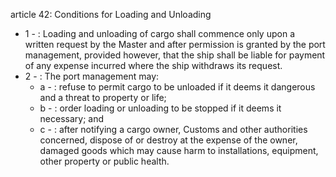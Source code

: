 article 42: Conditions for Loading and Unloading

<ul>
			<li>1 - : Loading and unloading of cargo shall commence only upon a written request by the Master and after permission is granted by the port management, provided however, that the ship shall be liable for payment of any expense incurred where the ship withdraws its request. <ul>
			</ul></li>			<li>2 - : The port management may: <ul>
						<li>a - : refuse to permit cargo to be unloaded if it deems it dangerous and a
threat to property or life; <ul>
						</ul></li>						<li>b - : order loading or unloading to be stopped if it deems it necessary; and<ul>
						</ul></li>						<li>c - : after notifying a cargo owner, Customs and other authorities concerned, dispose of or destroy at the expense of the owner, damaged goods which may cause harm to installations, equipment, other property or public health. <ul>
						</ul></li>			</ul></li></ul>